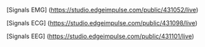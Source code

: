 [Signals EMG] (https://studio.edgeimpulse.com/public/431052/live)



[Signals ECG] (https://studio.edgeimpulse.com/public/431098/live)

[Signals EEG] (https://studio.edgeimpulse.com/public/431101/live)

